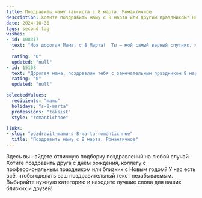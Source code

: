 ```yaml
---
title: Поздравить маму таксиста с 8 марта. Романтичное
description: Хотите поздравить маму с 8 марта или другим праздником? Наш ИИ создаст незабываемое поздравление, а вы обязательно выделитесь среди других.  
date: 2024-10-30
tags: second tag
wishes:
- id: 108317
  text: "Моя дорогая Мама, с 8 Марта!  Ты – мой самый верный спутник, мой компас, указывающий на верный путь.  Твоя сила и нежность – это свет, который освещает мою жизнь, как яркие фары в ночной дороге.  Ты – мой надежный таксомотор, всегда готовый доставить меня в самые лучшие места.  Пусть в этот день все твои дороги будут усыпаны цветами, а сердце – переполнено счастьем и любовью!
  "
  rating: "0"
  updated: "null"
- id: 15158
  text: "Дорогая мама, поздравляю тебя с замечательным праздником 8 марта! Ты всегда была для меня не только мамой, но и настоящим примером силы и любви. Как таксист, ты каждый день прокладываешь путь не только по улицам города, но и в наших сердцах. Пусть твоя жизнь будет полна ярких моментов, как яркие огни города, и пусть каждая твоя остановка будет приносить тебе радость и успех. Ты заслуживаешь всего самого лучшего! С любовью и благодарностью, твой ребенок."
  rating: "0"
  updated: "null"

selectedValues:
  recipients: "mamu"
  holidays: "s-8-marta"
  professions: "taksist"
  style: "romantichnoe"

links:
- slug: "pozdravit-mamu-s-8-marta-romantichnoe"
  title: "Поздравить маму с 8 марта. Романтичное"
---
```


Здесь вы найдете отличную подборку поздравлений на любой случай.
Хотите поздравить друга с днём рождения, коллегу с профессиональным праздником или близких с Новым годом? У нас есть всё, чтобы сделать ваш поздравительный текст незабываемым. Выбирайте нужную категорию и находите лучшие слова для ваших близких и друзей!
